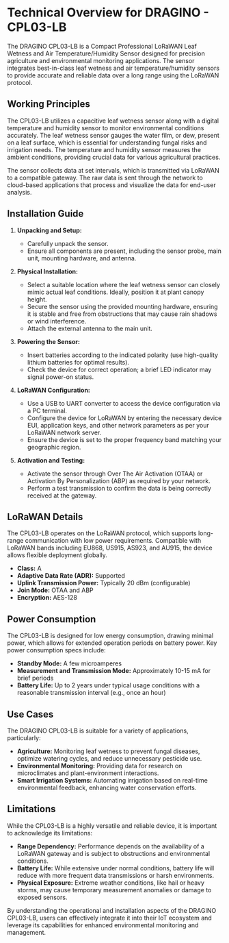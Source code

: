 # Technical Overview for DRAGINO - CPL03-LB

The DRAGINO CPL03-LB is a Compact Professional LoRaWAN Leaf Wetness and Air Temperature/Humidity Sensor designed for precision agriculture and environmental monitoring applications. The sensor integrates best-in-class leaf wetness and air temperature/humidity sensors to provide accurate and reliable data over a long range using the LoRaWAN protocol.

## Working Principles

The CPL03-LB utilizes a capacitive leaf wetness sensor along with a digital temperature and humidity sensor to monitor environmental conditions accurately. The leaf wetness sensor gauges the water film, or dew, present on a leaf surface, which is essential for understanding fungal risks and irrigation needs. The temperature and humidity sensor measures the ambient conditions, providing crucial data for various agricultural practices.

The sensor collects data at set intervals, which is transmitted via LoRaWAN to a compatible gateway. The raw data is sent through the network to cloud-based applications that process and visualize the data for end-user analysis.

## Installation Guide

1. **Unpacking and Setup:**
   - Carefully unpack the sensor.
   - Ensure all components are present, including the sensor probe, main unit, mounting hardware, and antenna.

2. **Physical Installation:**
   - Select a suitable location where the leaf wetness sensor can closely mimic actual leaf conditions. Ideally, position it at plant canopy height.
   - Secure the sensor using the provided mounting hardware, ensuring it is stable and free from obstructions that may cause rain shadows or wind interference.
   - Attach the external antenna to the main unit.

3. **Powering the Sensor:**
   - Insert batteries according to the indicated polarity (use high-quality lithium batteries for optimal results).
   - Check the device for correct operation; a brief LED indicator may signal power-on status.

4. **LoRaWAN Configuration:**
   - Use a USB to UART converter to access the device configuration via a PC terminal.
   - Configure the device for LoRaWAN by entering the necessary device EUI, application keys, and other network parameters as per your LoRaWAN network server.
   - Ensure the device is set to the proper frequency band matching your geographic region.

5. **Activation and Testing:**
   - Activate the sensor through Over The Air Activation (OTAA) or Activation By Personalization (ABP) as required by your network.
   - Perform a test transmission to confirm the data is being correctly received at the gateway.

## LoRaWAN Details

The CPL03-LB operates on the LoRaWAN protocol, which supports long-range communication with low power requirements. Compatible with LoRaWAN bands including EU868, US915, AS923, and AU915, the device allows flexible deployment globally.

- **Class:** A
- **Adaptive Data Rate (ADR):** Supported
- **Uplink Transmission Power:** Typically 20 dBm (configurable)
- **Join Mode:** OTAA and ABP
- **Encryption:** AES-128

## Power Consumption

The CPL03-LB is designed for low energy consumption, drawing minimal power, which allows for extended operation periods on battery power. Key power consumption specs include:

- **Standby Mode:** A few microamperes
- **Measurement and Transmission Mode:** Approximately 10-15 mA for brief periods
- **Battery Life:** Up to 2 years under typical usage conditions with a reasonable transmission interval (e.g., once an hour)

## Use Cases

The DRAGINO CPL03-LB is suitable for a variety of applications, particularly:

- **Agriculture:** Monitoring leaf wetness to prevent fungal diseases, optimize watering cycles, and reduce unnecessary pesticide use.
- **Environmental Monitoring:** Providing data for research on microclimates and plant-environment interactions.
- **Smart Irrigation Systems:** Automating irrigation based on real-time environmental feedback, enhancing water conservation efforts.

## Limitations

While the CPL03-LB is a highly versatile and reliable device, it is important to acknowledge its limitations:

- **Range Dependency:** Performance depends on the availability of a LoRaWAN gateway and is subject to obstructions and environmental conditions.
- **Battery Life:** While extensive under normal conditions, battery life will reduce with more frequent data transmissions or harsh environments.
- **Physical Exposure:** Extreme weather conditions, like hail or heavy storms, may cause temporary measurement anomalies or damage to exposed sensors.

By understanding the operational and installation aspects of the DRAGINO CPL03-LB, users can effectively integrate it into their IoT ecosystem and leverage its capabilities for enhanced environmental monitoring and management.